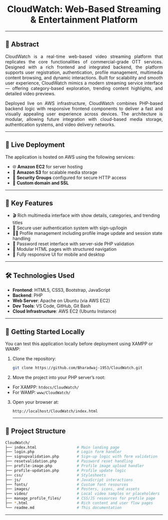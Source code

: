 <h1 align="center">
CloudWatch: Web-Based Streaming & Entertainment Platform
</h1>

---

## 📝 Abstract

<div align="justify">

CloudWatch is a real-time web-based video streaming platform that replicates the core functionalities of commercial-grade OTT services. Designed with a rich frontend and integrated backend, the platform supports user registration, authentication, profile management, multimedia content browsing, and dynamic interactions. Built for scalability and smooth user experience, CloudWatch mimics a modern streaming service interface — offering category-based exploration, trending content highlights, and detailed video previews.

Deployed live on AWS infrastructure, CloudWatch combines PHP-based backend logic with responsive frontend components to deliver a fast and visually appealing user experience across devices. The architecture is modular, allowing future integration with cloud-based media storage, authentication systems, and video delivery networks.

</div>

---

## 🚀 Live Deployment

The application is hosted on AWS using the following services:
- 🌐 **Amazon EC2** for server hosting
- 📁 **Amazon S3** for scalable media storage
- 🔐 **Security Groups** configured for secure HTTP access
- 🔄 **Custom domain and SSL**

---

## 🎯 Key Features

- 🎬 Rich multimedia interface with show details, categories, and trending titles
- 🔐 Secure user authentication system with sign-up/login
- 🧑‍💼 Profile management including profile image update and session state handling
- 📩 Password reset interface with server-side PHP validation
- 💬 Modular HTML pages with structured navigation
- 📱 Fully responsive UI for mobile and desktop

---

## 🛠️ Technologies Used

- **Frontend**: HTML5, CSS3, Bootstrap, JavaScript
- **Backend**: PHP
- **Web Server**: Apache on Ubuntu (via AWS EC2)
- **Dev Tools**: VS Code, GitHub, Git Bash
- **Cloud Infrastructure**: AWS EC2 (Ubuntu Instance)

---

## 🧪 Getting Started Locally

You can test this application locally before deployment using XAMPP or WAMP:

1. Clone the repository:
   ```bash
   git clone https://github.com/Bharadwaj-1953/CloudWatch.git
   ```
2. Move the project into your PHP server’s root:
- For XAMPP: ```htdocs/CloudWatch/```
- For WAMP: ```www/CloudWatch/```

3. Open your browser at:
   ```
   http://localhost/CloudWatch/index.html
   ```

   ---

## 📂 Project Structure

```bash
CloudWatch/
├── index.html                  # Main landing page
├── login.php                   # Login form handler
├── signupvalidation.php        # Sign-up logic with form validation
├── resetvalidation.php         # Password reset handling
├── profile-image.php           # Profile image upload handler
├── profile-updation.php        # Profile update logic
├── css/                        # Stylesheets
├── js/                         # JavaScript interactions
├── fonts/                      # Custom font resources
├── images/                     # Posters, icons, and assets
├── video/                      # Local video samples or placeholders
├── manage_profile_files/       # CSS/JS resources for profile page
├── *.html                      # Rich content and user flow pages
└── readme.md                   # This documentation
```

---

